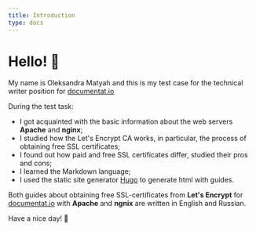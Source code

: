 ```yaml
---
title: Introduction
type: docs
---
```


# Hello! 👋

My name is Oleksandra Matyah and this is my test case for the technical writer position for [documentat.io](https://documentat.io/)

During the test task:

+ I got acquainted with the basic information about the web servers **Apache** and **nginx**;
+ I studied how the Let's Encrypt CA works, in particular, the process of obtaining free SSL certificates;
+ I found out how paid and free SSL certificates differ, studied their pros and cons;
+ I learned the Markdown language;
+ I used the static site generator [Hugo](https://gohugo.io/) to generate html with guides.

Both guides about obtaining free SSL-certificates from **Let's Encrypt** for [documentat.io](https://documentat.io/) with **Apache** and **ngnix** are written in English and Russian.

Have a nice day! 🙂